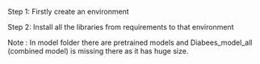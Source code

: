 Step 1: Firstly create an environment


Step 2: Install all the libraries from requirements to that environment


Note : In model folder there are pretrained models and Diabees_model_all (combined model) is missing there as it has huge size.

